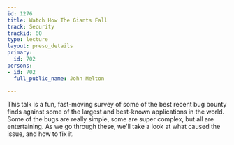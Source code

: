 ```yaml
---
id: 1276
title: Watch How The Giants Fall
track: Security
trackid: 60
type: lecture
layout: preso_details
primary:
  id: 702
persons:
- id: 702
  full_public_name: John Melton

---
```

This talk is a fun, fast-moving survey of some of the best recent bug bounty finds against some of the largest and best-known applications in the world. Some of the bugs are really simple, some are super complex, but all are entertaining. As we go through these, we'll take a look at what caused the issue, and how to fix it. 